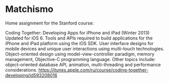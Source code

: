 Matchismo
=========
Home assignment for the Stanford course:

Coding Together: Developing Apps for iPhone and iPad (Winter 2013)
Updated for iOS 6. Tools and APIs required to build applications for the iPhone and iPad platform using the iOS SDK. User interface designs for mobile devices and unique user interactions using multi-touch technologies. Object-oriented design using model-view-controller paradigm, memory management, Objective-C programming language. Other topics include: object-oriented database API, animation, multi-threading and performance considerations. 
https://itunes.apple.com/ru/course/coding-together-developing/id593208016
